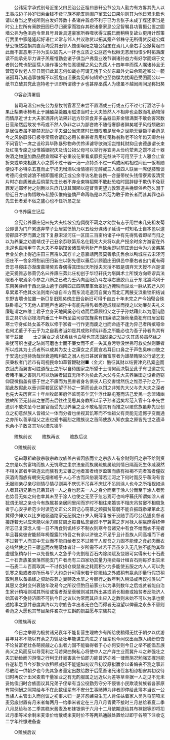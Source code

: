 <!-- { "loadSidebar": true } -->
　　公讳宪字承式别号近峯父曰民治公正祖曰志轩公节公为人勤力有方畧其先人以王事戍边子孙岁归索金钱不赀举族不能支则阖户窜去公曰果尔则其为他日累未歇也请以身当之至戍所则白发奸弊数十条诸弁首虑不利于已为言张子未成丁牒还家当是时公上世所有膏腴田园巳尽归豪家而独存其税诸豪家忌公足智嘱县功曹摄公置之圜墙公弗为色沮邑令至且号且诉具道豪家所吞噬状得立脱巳而稍稍复故业更用计然策行贾里中家隆隆起好语仁义常与邻人共议称贷以拓其旁产邻株守无所得贷反疑公媒孽公慨然独捐其直而均受其田邻人愧谢堠阳之墟公祖垄在焉几入豪右手公掀髯起曰此而不直恶用子孙为奚以固先人一抔也立质之公庭迄今松楸无恙居恒恨少时拓落废读不能承先毕力课子羔雁惟勤会诸子俱当户弗竟业晚节训诸孙益力有好学而娴于文者则公教也配巫孺人操作事公有伯鸾德耀之风公先孺人十四年卒而孺人嘱诸孙且无营窀穸俟老人异日同归此其志何如哉亦可谓无愧于公矣东皋外史曰余观近峯公一藐诸孤耳乃其遇事慷慨不以孤危自沮豪势见却何矫矫也至伪牒为扰阖邑受困而公以一纸书立破其党此岂特老于识即所谓德于乡也甚厚巫孺人为德虽不越闺阃间足称妇矣

　　○容台清署启

　　昔司马温公曰先公为羣牧判官客至未尝不置酒或三行或五行不过七行酒沽于市果止梨栗枣柿肴止于脯醢菜羹器用磁漆当时士大夫皆然人不相非也会数而礼勤物薄而情厚近世士大夫家酒非内法果非远方珍异食非多品器皿非金银满案不敢会客常数日营聚然后敢发书苟或不然人争非之以为鄙吝故不随俗奢靡者鲜矣嗟乎风俗颓敝如是居位者虽不能禁忍助之乎夫温公当宋盛时巳慨叹若是居今之世能无蹙额乎希范见今之风俗靡侈巳极寻常燕会请启必用长柬甚者且用红笺称翁称老不论年齿天卿台柱不问官阶一席之设珍异毕陈暴殄物命优伶诨谑导欲诲淫岂惟耗财抑且丧德愚谓长柬及红笺专席之设惟婚姻祝庆及请公祖父母可以举行亦宜务从俭约荤素之馔不过十器佐酒之物量加数品攒盒赠碟不必重设花果看桌靡费无益决不可用至于士人雅会止宜折柬或单柬相邀大小之馔不过十器一汤一点特杀不过一鸡或闲暇相过间设一饭肴随便设不必特杀五簋而止宁损无增酒以洽情德将无醉或三人或四人联坐一席促膝雅谈考德问业倘谑浪不根即面相救正或公余寻访名胜各携一合量带杖头钱僧寮素饭清赏片时亦自质雅此后倘蒙先生长者不弃全柬特招槩不敢赴恐临时固辞疑于欺伪不免获罪爰述鄙怀付之剞劂以告庶几谅其固陋以逭督责更望力敦雅道共挽颓俗希范久溺于俗近日方自悔悟敢布私臆伏惟俯鉴倘严命再临是以希范为敢于欺长者而甚其罪也非先生长者爱不佞之盛心也不任祈恳之至

　　○书养廉庄记后

　　佥宪公养廉庄记曰先大夫桂坡公抱倜傥不羁之才幼尝有志于用世未几先祖友菊公即世为门户累遂弃举子业居尝愤愤乃以五经分课诸子延请一时知名士自本邑以逮旁郡靡不罗而置之馆下复悬宋泾河庄一区田三百亩约诸子中有先得隽者即举而归之以为养廉之劝嘉靖戊子己丑余忝联第系名仕籍先大夫将以此产授余时余方游宦在外未遑也嘉靖甲午先大夫不幸捐馆舍诸孤茕茕析产尚缺余即以前庄逊出今为六舍弟某世业矣余止得近庄田三百亩以寓存羊之意嘉靖丙辰莫善承氏售余以鸭城庄去宋泾河旧庄不一舍余将割前田归新庄以彰先德以垂后训顾遶庄田俱邑中豪右者出门辄有碍吾志寻寝庄亦渐废嘉靖癸亥春偶得其田似天所授夫天授不取是谓弃天天授不兴是谓逆天爰雅志修葺仍名曰养廉庄苐此庄初创于华坦轩氏为堪舆术士所悞方向乖谬具法眼者不取焉余今参之八断之已改为壬丙向面阳负斗左堠右惠胶山亘于东北嵩鸿列于东南芙蓉峙于西北湖山遶于西南四正四隅羣峯耸翠远近掩映而艮龙一脉从亥迂入冈阜累累不绝其水法则南兴塘自辛方而东流毛道河自巽方而北汇两腋支浜重锁织结诚东野吉壤也位置一新□复旧观矣傍庄田合新旧可得千亩五十年未完之产今始璧合珠联卧榻之下无他人鼾睡声也诸孙中有能先得隽者悉遵成规举而授之以劝廉矣夫礼义廉耻谓之四维士君子立身天地间奚必待劝而后廉顾祖父之于子孙姑藉此以为磨钝励世之具尔余窃禄海内垂三十年所至监司谬加旌奖有曰廉洁之操秋毫莫犯有曰居室若寒士守身如处女盖不敢以修于家者一行作吏而废之也而命适不逢为异己者所摈噫命也何尤董子不云乎为之自我者当如是其成败利钝非吾之所能必也为吾子孙者尚其有鉴于兹哉
　　士之廉女之贞犹素丝也白璧也其质固然染之玷之失其质矣虽然丝之染犹可织也璧之玷尚可磨也士而不廉女而不贞一失其身污辱没世弗可救矣然则廉者所以成其为士贞者所以成其为女士之廉女之贞固宜若耳目口鼻之于声色臭味四肢之于安逸也岂待劝哉世衰道晦利欲之溺人也日甚居官而富厚者为雄桀贿赂公行请乞无厌秉权者门若市有司视民命如草菅鞭鞑钳■〈金犬〉酷征其财以结要津充私槖盗而衣冠虎而翼害可胜道哉士之所以自待国家之所望于士谓何而决裂至此乎有世道之忧者睹不廉之害则凡可以劝廉者固宜无所不为矣此先大父与先大夫养廉田之设希范窃仰窥微指盖有感于世之不廉而为民害者身名俱丧人已交害惕然伤之惟恐子孙之万一蹈此故假此以垂训耳若区区望子孙之一第而设此以饵之非知先大父与先大夫之深者也先大夫历官三十年州牧郎署府倅监司虽乍沉乍浮仕路屯蹇而洁己爱民一念盟诸幽独故所至无赫赫之誉而去后往往见思其身教所以示子孙者远矣希范入官十年奉先世遗训不敢失坠今巳罢官而受先世养廉之业不敢私擅其有而推之以赈贫族虽非先世创立之初意然族人皆祖父一体而分者也坐视其饥寒而不恤祖父有灵能无遗憾乎变而通之亦所以善承祖父之志也爰书而刻之赡族议之首简使族人知衣食之原皆先世之遗泽也余小子敢贪其功以湮先德乎

　　赡族前议 
　　赡族再议 
　　赡族后议 

　　○赡族前议

　　记曰尊祖故敬宗敬宗故收族盖古者因族而立之宗族人有余财则归之宗不给则资之宗是以贫富均而族人无饥寒之患宗法废而族属疏族属疏则情日隔而死生休戚漠然不相关富者甲第连云而族有无立锥之地者富者绮罗盈箧而族有裋褐不完者富者僮奴厌酒肉而族有朝突无烟者嗟乎人心不古而风俗衰薄若江河之下何时而反乎蘓洵有言无服则亲尽亲尽则情尽情尽则喜不庆忧不吊喜不庆忧不吊则涂人也今之所相视如涂人者其初兄弟也兄弟其初一人之身也悲夫一人之身分而至于涂人分而至于涂人者势也势吾无如之何也幸其未至于涂人也使之无至于忽忘焉可也呜呼蘓氏所谓如涂人者犹谓无服之亲也今有族属甚亲居同里闬而岁时不相往来婚丧不相庆吊贫窭不相周急者于心安乎希范少时读范文正公义田记心窃慕之顾孤贫孱弱不能自振既忝卑第此志冀得少伸又以比岁驰驱道路家无纪纲之仆岁入既薄复被干没随手而尽公私逋负督者接踵若无以应未能以余力赈贫周乏每自私念蹙然不宁冀需之岁月禄入稍赢庶得终伸所志巳复深念人情一日不再食则饥终岁不制衣则寒今吾诸兄中有食不给而衣不完者年且暮矣彼安能频年枵腹露肘待吾之有余以济彼之不足乎且计吾族人同高祖而下者不过若干人而其中无业而不能自给者又不过若干人度吾之力固不能使之食必肉而衣必绮然使之日三暖釡而衣稍蔽体者计一岁所需不过若干吾虽岁入无几独不能酌其盈虚缓急稍存什一以先吾族人之急乎今先割租百石内除纳赋及饶限可实得米七十石麦二十石吾族虽衰落然能支门户者尚有三四家劝其量力捐赀每计租百石则每岁出实米一石麦二斗百而取其一不过仅损仓庾鼠雀之耗而积少为多能使五服之内人人可以免饥寒之患或者亦所乐与乎大约总计可得米若于除赈给之外或稍有赢余即量行假贷稍取利息以备婚嫁之资助丧葬之奠赙及水旱之亏额行之数年利入稍溢或再议推类以广其惠又念时变兴衰随年改易今之所议但酌目前家业以为凖则数年之后或贫者能自治生家计稍裕则减其所给或富者渐至衰微则减其所出甚或消长相悬或始贫者反能济人始富者不免待济固不可执今日之议以为常而其应出应入之数则未始不可以为凖也爰述始事之意并悬度其终以为宗族告幸出者无吝色而得者无溢望以俾垂之永永不替则希范之大愿也其节目条件畧次于左斟酌损益愿与宗族共之

　　○赡族再议

　　今日之举原为极贫诸兄衰年不能复营生理故少有所给使稍得无忧于朝夕以优游暮年耳本不能以有余之力徧及壮年能谋生向进之子侄辈也今闻议出而族人纷纷沓沓不论贫富老壮各萌觊觎之心出者力固不能徧得者于心亦何安则今日之举不能倡吾族尚义之风而反以导竞利之习若果曲狥私心将使中人之产弃生业而冀升斗之养强壮之夫忘勤俭而习游惰之行利无纤毫害且什伯即力能普济亦难一律而施况勉强支撑岂能各遂私愿且今岁歉少收租额减损不能遽如初议且初议原拟赢余以备婚丧不测之事非尽散给一供朝夕也今先其急者量定出数给数于后愿吾诸兄诸侄各相谅相安其初议待归时再议计出米麦若干量家业之有无酌服属之远近以为差等草草据一人之见不无未妥姑俟归时合族面议其兄弟子侄辈有当公役勤劳守分不侵害小民欺凌贫族者各家原有常例酬之照常给与不在此数侄辈有不安分生事赌博为非者即停给此簿本当议一公当族人主管出入而创议之初事未归一是非怨嫉易生无人肯任姑着家人吴秀将前项米麦另廒封置有月米者每两月一给季米者定在三月八月青黄不接时三月总给春夏二季八月总给秋冬二季其糕米酱麦及布袜银俱于六月十二月依期送给其布袜银等即将扣过月季等米余剩米麦粜价给散或米麦时价不等两熟通融处置给过即于各项下注收讫二字年终缴进备查

　　○赡族后议

